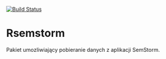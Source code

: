 [![Build Status](https://travis-ci.com/sebaSEO/Rsemstorm.svg?branch=master)](https://travis-ci.com/sebaSEO/Rsemstorm)

# Rsemstorm

Pakiet umozliwiający pobieranie danych z aplikacji SemStorm.
